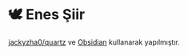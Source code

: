 # 🕊️ Enes Şiir

[jackyzha0/quartz](https://github.com/jackyzha0/quartz) ve [Obsidian](https://obsidian.md/) kullanarak yapılmıştır.